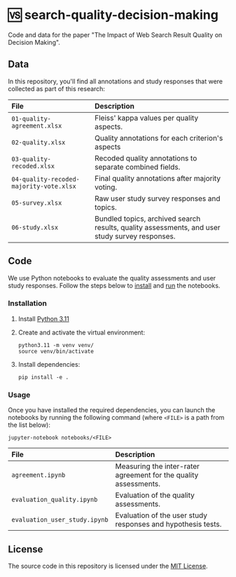 <!--
[![CI](https://img.shields.io/github/actions/workflow/status/heinrichreimer/search-quality-decision-making/ci.yml?branch=main&style=flat-square)](https://github.com/heinrichreimer/search-quality-decision-making/actions/workflows/ci.yml)
[![Code coverage](https://img.shields.io/codecov/c/github/heinrichreimer/search-quality-decision-making?style=flat-square)](https://codecov.io/github/heinrichreimer/search-quality-decision-making/)
[![Issues](https://img.shields.io/github/issues/heinrichreimer/search-quality-decision-making?style=flat-square)](https://github.com/heinrichreimer/search-quality-decision-making/issues)
[![Commit activity](https://img.shields.io/github/commit-activity/m/heinrichreimer/search-quality-decision-making?style=flat-square)](https://github.com/heinrichreimer/search-quality-decision-making/commits)
[![License](https://img.shields.io/github/license/heinrichreimer/search-quality-decision-making?style=flat-square)](LICENSE)
-->

# 🆚 search-quality-decision-making

Code and data for the paper "The Impact of Web Search Result Quality on Decision Making".

## Data

In this repository, you'll find all annotations and study responses that were collected as part of this research:

|File|Description|
|:--|:--|
|`01-quality-agreement.xlsx`|Fleiss' kappa values per quality aspects.|
|`02-quality.xlsx`|Quality annotations for each criterion's aspects|
|`03-quality-recoded.xlsx`|Recoded quality annotations to separate combined fields.|
|`04-quality-recoded-majority-vote.xlsx`|Final quality annotations after majority voting.|
|`05-survey.xlsx`|Raw user study survey responses and topics.|
|`06-study.xlsx`|Bundled topics, archived search results, quality assessments, and user study survey responses.|

## Code

We use Python notebooks to evaluate the quality assessments and user study responses. Follow the steps below to [install](#installation) and [run](#usage) the notebooks.

### Installation

1. Install [Python 3.11](https://python.org/downloads/)
2. Create and activate the virtual environment:

    ```shell
    python3.11 -m venv venv/
    source venv/bin/activate
    ```

3. Install dependencies:

    ```shell
    pip install -e .
    ```

### Usage

Once you have installed the required dependencies, you can launch the notebooks by running the following command (where `<FILE>` is a path from the list below):

```shell
jupyter-notebook notebooks/<FILE>
```

|File|Description|
|:--|:--|
|`agreement.ipynb`|Measuring the inter-rater agreement for the quality assessments.|
|`evaluation_quality.ipynb`|Evaluation of the quality assessments.|
|`evaluation_user_study.ipynb`|Evaluation of the user study responses and hypothesis tests.|

## License

The source code in this repository is licensed under the [MIT License](LICENSE).
